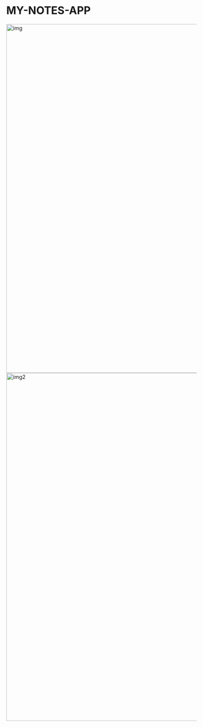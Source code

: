 # MY-NOTES-APP

<img width="922" alt="img" src="https://user-images.githubusercontent.com/85948585/191286182-cabd1095-0229-48a5-a397-334a3870daab.png">

<img width="920" alt="img2" src="https://user-images.githubusercontent.com/85948585/191286281-46442d5f-ef2e-4288-ad2f-210c12422b78.png">


